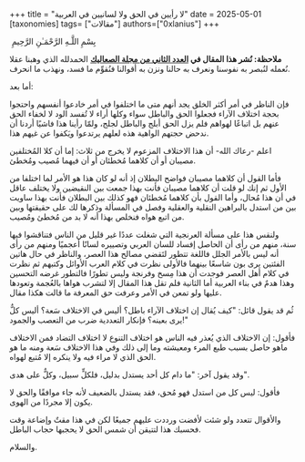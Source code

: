 +++
title = "لا رأيين في الحق ولا لسانيين في العربية"
date = 2025-05-01
[taxonomies]
tags= ["مقالات"]
authors=["0xlanius"]
+++
<div class="entry-content is-layout-flow">
			
<div id="gspb_text-id-gsbp-05c9c9a" class="gspb_text gspb_text-id-gsbp-05c9c9a ">&nbsp;بِسْمِ اللَّـهِ الرَّحْمَـٰنِ الرَّحِيمِ</div>

<b>ملاحظة: نُشر هذا المقال في <a href="https://alsaaleak.github.io/files/alsaaleak-mg-2.pdf"> العدد الثاني من مجلة الصعاليك</a></b>
الحمدلله الذي وهبنا عقلا نُعمله لنُبصر به نفوسنا ونعرف به حالنا ونزن به أقوالنا فنُقوِّم ما فسد، ونهذب ما انحرف. 

أما بعد: 

فإن الناظر في أمر أكثر الخلق يجد أنهم متى ما اختلفوا في أمر خادعوا أنفسهم واحتجوا بحجة اختلاف الآراء فجعلوا الحق والباطل سواء وكلها أراء لا تُفسد الود لا لخفاء الحق عنهم بل اتباعًا لهواهم فلم يزل الحق أبلج والباطل لجلج، ولمّا رأينا هذا فاشيًا أردنا أن ندحض حجتهم الواهية هذه لعلهم يرتدعوا ويَكفوا عن غيهم هذا. 

اعلم -رعاك الله- أن هذا الاختلاف المزعوم لا يخرج من ثلاث: إما أن كلا المُختلفين مصيبان أو أن كلاهما مُخطئان أو أن فيهما مُصيب ومُخطئ. 

فأما القول أن كلاهما مصيبان فواضح البطلان إذ أنه لو كان هذا هو الأمر لما اختلفا من الأول ثم إنك لو قلت أن كلاهما مصيبان فأنت بهذا جمعت بين النقيضين ولا يختلف عاقل في أن هذا مُحال، وأما القول بأن كلاهما مُخطئان فهو كذلك بين البطلان فأنت بهذا ساويت بين من استدل بالبراهين النقلية والعقلية وفصل في المسألة وذكرها لك على حقيقتها وبين من اتبع هواه فنخلص بهذا أنه لا بد من مُخطئ ومُصيب.

ولنقس هذا على مسألة العرنجية التي شغلت عددًا غير قليل من الناس فتناقشوا فيها سنة، منهم من رأى أن الحاصل إفساد للسان العربي وتصييره لسانًا أعجميًا ومنهم من رأى أنه ليس بالأمر الجلل فاللغة تتطور لتَقضي مصالح هذا العصر، والناظر في حال هاتين الفئتين يرى بون شاسعًا بينهما فالأولى نظرت في كلام العرب الأوائل وكتبهم ثم نظرت في كلام أهل العصر فوجدت أن هذا مِسخ وفرنجة وليس تطورًا فالتطور غرضه التحسين وهذا هدمٌ في بناء العربية أما الثانية فلم تقل هذا المقال إلا لتشرب هواها بالعُجمة وتعودها عليها ولو تمعن في الأمر وعرفت حق المعرفة ما قالت هكذا مقال.

ثُم قد يقول قائل: "كيف يُقال إن اختلاف الآراء باطل؟ أليس في الاختلاف سَعة؟ أليس كلٌّ يرى بعينه؟ فإنكار التعددية ضرب من التعصب والجمود!"

فأقول: إن الاختلاف الذي يُعذر فيه الناس هو اختلاف التنوع لا اختلاف التضاد فمن الاختلاف ماهو حاصل بسبب طبع المرء ومعيشته وما إلى ذلك وفي هذا الاختلاف سَعة ومنه ما هو الحق الذي لا مراء فيه ولا ينكره إلا مُتبع لهواه. 

وقد يقول آخر: "ما دام كل أحد يستدل بدليل، فلكلٍّ سبيل، وكلٌّ على هدى".

فأقول: ليس كل من استدل فهو مُحق، فقد يستدل بالضعيف لأنه جاء موافقًا والحق لا يكون إلا مجردًا من الهوى.


والأقوال تتعدد ولو شئت لأفضت ورددت عليهم جميعًا لكن في هذا مقتٌ وإضاعة وقت فحسبك هذا لتتيقن أن شمس الحق لا يحجبها حجاب الباطل. 

والسلام.